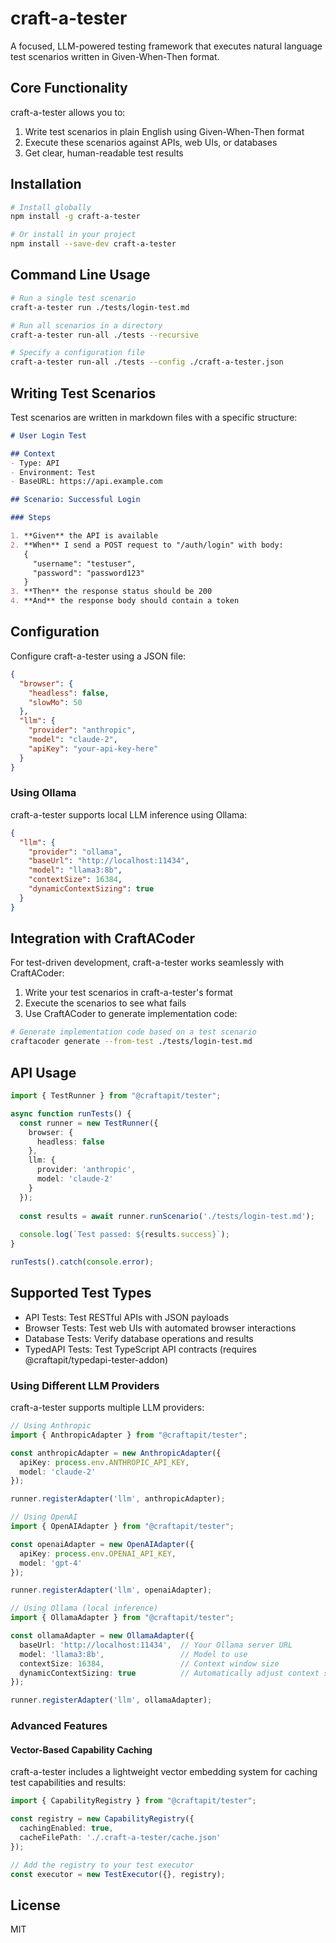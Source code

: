 # craft-a-tester

A focused, LLM-powered testing framework that executes natural language test scenarios written in Given-When-Then format.

## Core Functionality

craft-a-tester allows you to:

1. Write test scenarios in plain English using Given-When-Then format
2. Execute these scenarios against APIs, web UIs, or databases
3. Get clear, human-readable test results

## Installation

```bash
# Install globally
npm install -g craft-a-tester

# Or install in your project
npm install --save-dev craft-a-tester
```

## Command Line Usage

```bash
# Run a single test scenario
craft-a-tester run ./tests/login-test.md

# Run all scenarios in a directory
craft-a-tester run-all ./tests --recursive

# Specify a configuration file
craft-a-tester run-all ./tests --config ./craft-a-tester.json
```

## Writing Test Scenarios

Test scenarios are written in markdown files with a specific structure:

```markdown
# User Login Test

## Context
- Type: API
- Environment: Test
- BaseURL: https://api.example.com

## Scenario: Successful Login

### Steps

1. **Given** the API is available
2. **When** I send a POST request to "/auth/login" with body:
   {
     "username": "testuser",
     "password": "password123"
   }
3. **Then** the response status should be 200
4. **And** the response body should contain a token
```

## Configuration

Configure craft-a-tester using a JSON file:

```json
{
  "browser": {
    "headless": false,
    "slowMo": 50
  },
  "llm": {
    "provider": "anthropic",
    "model": "claude-2",
    "apiKey": "your-api-key-here"
  }
}
```

### Using Ollama

craft-a-tester supports local LLM inference using Ollama:

```json
{
  "llm": {
    "provider": "ollama",
    "baseUrl": "http://localhost:11434",
    "model": "llama3:8b",
    "contextSize": 16384,
    "dynamicContextSizing": true
  }
}
```

## Integration with CraftACoder

For test-driven development, craft-a-tester works seamlessly with CraftACoder:

1. Write your test scenarios in craft-a-tester's format
2. Execute the scenarios to see what fails
3. Use CraftACoder to generate implementation code:

```bash
# Generate implementation code based on a test scenario
craftacoder generate --from-test ./tests/login-test.md
```

## API Usage

```typescript
import { TestRunner } from "@craftapit/tester";

async function runTests() {
  const runner = new TestRunner({
    browser: {
      headless: false
    },
    llm: {
      provider: 'anthropic',
      model: 'claude-2'
    }
  });
  
  const results = await runner.runScenario('./tests/login-test.md');
  
  console.log(`Test passed: ${results.success}`);
}

runTests().catch(console.error);
```

## Supported Test Types

- API Tests: Test RESTful APIs with JSON payloads
- Browser Tests: Test web UIs with automated browser interactions
- Database Tests: Verify database operations and results
- TypedAPI Tests: Test TypeScript API contracts (requires @craftapit/typedapi-tester-addon)

### Using Different LLM Providers

craft-a-tester supports multiple LLM providers:

```typescript
// Using Anthropic
import { AnthropicAdapter } from "@craftapit/tester";

const anthropicAdapter = new AnthropicAdapter({
  apiKey: process.env.ANTHROPIC_API_KEY,
  model: 'claude-2'
});

runner.registerAdapter('llm', anthropicAdapter);

// Using OpenAI
import { OpenAIAdapter } from "@craftapit/tester";

const openaiAdapter = new OpenAIAdapter({
  apiKey: process.env.OPENAI_API_KEY,
  model: 'gpt-4'
});

runner.registerAdapter('llm', openaiAdapter);

// Using Ollama (local inference)
import { OllamaAdapter } from "@craftapit/tester";

const ollamaAdapter = new OllamaAdapter({
  baseUrl: 'http://localhost:11434',  // Your Ollama server URL
  model: 'llama3:8b',                 // Model to use
  contextSize: 16384,                 // Context window size
  dynamicContextSizing: true          // Automatically adjust context size
});

runner.registerAdapter('llm', ollamaAdapter);
```

### Advanced Features

#### Vector-Based Capability Caching

craft-a-tester includes a lightweight vector embedding system for caching test capabilities and results:

```typescript
import { CapabilityRegistry } from "@craftapit/tester";

const registry = new CapabilityRegistry({
  cachingEnabled: true,
  cacheFilePath: './.craft-a-tester/cache.json'
});

// Add the registry to your test executor
const executor = new TestExecutor({}, registry);
```

## License

MIT